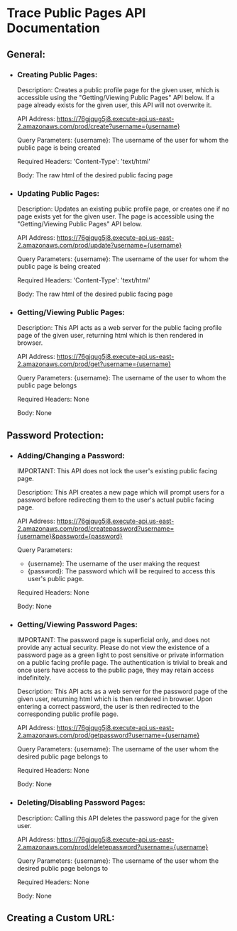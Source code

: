 # Trace Public Pages API Documentation

## General:

* ### Creating Public Pages:

  Description: Creates a public profile page for the given user, which is accessible using the "Getting/Viewing Public Pages" API below. If a page already exists for the given user, this API will not overwrite it.
  
  API Address: https://76gjqug5j8.execute-api.us-east-2.amazonaws.com/prod/create?username={username}
  
  Query Parameters: {username}: The username of the user for whom the public page is being created
  
  Required Headers: 'Content-Type': 'text/html'

  Body: The raw html of the desired public facing page

* ### Updating Public Pages:
 
  Description: Updates an existing public profile page, or creates one if no page exists yet for the given user. The page is accessible using the "Getting/Viewing Public Pages" API below.
 
  API Address: https://76gjqug5j8.execute-api.us-east-2.amazonaws.com/prod/update?username={username}
  
  Query Parameters: {username}: The username of the user for whom the public page is being created
  
  Required Headers: 'Content-Type': 'text/html'
  
  Body: The raw html of the desired public facing page

* ### Getting/Viewing Public Pages:

  Description: This API acts as a web server for the public facing profile page of the given user, returning html which is then rendered in browser.

  API Address: https://76gjqug5j8.execute-api.us-east-2.amazonaws.com/prod/get?username={username}
  
  Query Parameters: {username}: The username of the user to whom the public page belongs
  
  Required Headers: None
  
  Body: None

## Password Protection:

* ### Adding/Changing a Password:

  IMPORTANT: This API does not lock the user's existing public facing page.

  Description: This API creates a new page which will prompt users for a password before redirecting them to the user's actual public facing page.

  API Address: https://76gjqug5j8.execute-api.us-east-2.amazonaws.com/prod/createpassword?username={username}&password={password}
  
  Query Parameters:
  * {username}: The username of the user making the request
  * {password}: The password which will be required to access this user's public page.
  
  Required Headers: None
  
  Body: None
  
* ### Getting/Viewing Password Pages:

  IMPORTANT: The password page is superficial only, and does not provide any actual security. Please do not view the existence of a password page as a green light to post sensitive or private information on a public facing profile page. The authentication is trivial to break and once users have access to the public page, they may retain access indefinitely.

  Description: This API acts as a web server for the password page of the given user, returning html which is then rendered in browser. Upon entering a correct password, the user is then redirected to the corresponding public profile page.
  
  API Address: https://76gjqug5j8.execute-api.us-east-2.amazonaws.com/prod/getpassword?username={username}
  
  Query Parameters: {username}: The username of the user whom the desired public page belongs to
  
  Required Headers: None
  
  Body: None
  
* ### Deleting/Disabling Password Pages:

  Description: Calling this API deletes the password page for the given user.
  
  API Address: https://76gjqug5j8.execute-api.us-east-2.amazonaws.com/prod/deletepassword?username={username}
  
  Query Parameters: {username}: The username of the user whom the desired public page belongs to
  
  Required Headers: None
  
  Body: None

## Creating a Custom URL:
